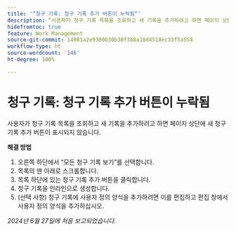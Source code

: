 ```yaml
---
title: '“청구 기록: 청구 기록 추가 버튼이 누락됨”'
description: “사용자가 청구 기록 목록을 조회하고 새 기록을 추가하려고 하면 페이지 상단에 새 청구 기록 추가 버튼이 표시되지 않습니다.”
hidefromtoc: true
feature: Work Management
source-git-commit: 14981a2e9300b30b30f3b8a18d4518ec33f5a554
workflow-type: ht
source-wordcount: '146'
ht-degree: 100%

---
```



# 청구 기록: 청구 기록 추가 버튼이 누락됨

사용자가 청구 기록 목록을 조회하고 새 기록을 추가하려고 하면 페이지 상단에 새 청구 기록 추가 버튼이 표시되지 않습니다.

**해결 방법**

1. 오른쪽 하단에서 “모든 청구 기록 보기”를 선택합니다.
1. 목록의 맨 아래로 스크롤합니다.
1. 목록 하단에 있는 청구 기록 추가 버튼을 클릭합니다.
1. 청구 기록을 인라인으로 생성합니다.
1. (선택 사항) 청구 기록에 사용자 정의 양식을 추가하려면 이를 편집하고 편집 창에서 사용자 정의 양식을 추가하십시오.

_2024년 6월 27일에 처음 보고되었습니다._
